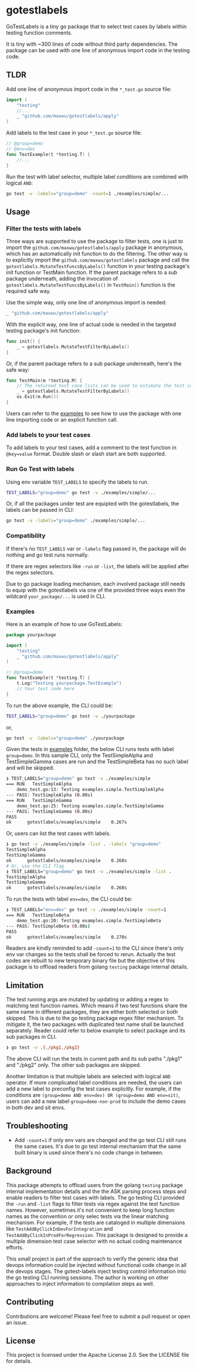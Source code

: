 # gotestlabels

GoTestLabels is a tiny go package that to select test cases by labels within testing function comments.

It is tiny with ~300 lines of code without third party dependencies. The package can be used with one line of anonymous
import code in the testing code.

## TLDR

Add one line of anonymous import code in the `*_test.go` source file:

```go
import (
    "testing"
    //...
    _ "github.com/maxwu/gotestlabels/apply"
)
```

Add labels to the test case in your `*_test.go` source file:

```go
// @group=demo
// @env=dev
func TestExample(t *testing.T) {
    //...
}
```

Run the test with label selector, multiple label conditions are combined with logical `AND`:

```sh
go test -v -labels="group=demo" -count=1 ./examples/simple/...
```

## Usage

### Filter the tests with labels

Three ways are supported to use the package to filter tests, one is just to import the `github.com/maxwu/gotestlabels/apply` package
in anonymous, which has an automatically init function to do the filtering. The other way is to explicitly import
the `github.com/maxwu/gotestlabels` package and call the `gotestlabels.MutateTestFuncsByLabels()` function in your
testing package's init function or TestMain function. If the parent package refers to a sub package underneath, adding
the invocation of `gotestlabels.MutateTestFuncsByLabels()` in `TestMain()` function is the required safe way.

Use the simple way, only one line of anonymous import is needed:

```go
_ "github.com/maxwu/gotestlabels/apply"
```

With the explicit way, one line of actual code is needed in the targeted testing package's init function:

```go
func init() {
    _ = gotestlabels.MutateTestFilterByLabels()
}
```

Or, if the parent package refers to a sub package underneath, here's the safe way:

```go
func TestMain(m *testing.M) {
    // The returned test case lists can be used to estimate the test costs or other tasks.
    _ = gotestlabels.MutateTestFilterByLabels()
    os.Exit(m.Run())
}
```

Users can refer to the [examples](examples) to see how to use the package with one line importing code or an explicit function call.

### Add labels to your test cases

To add labels to your test cases, add a comment to the test function in `@key=value` format. Double slash or slash start are both supported.

### Run Go Test with labels

Using env variable `TEST_LABELS` to specify the labels to run.

```sh
TEST_LABELS="group=demo" go test -v ./examples/simple/...
```

Or, if all the packages under test are equipted with the gotestlabels, the labels can be passed in CLI:

```sh
go test -v -labels="group=demo" ./examples/simple/...
```

### Compatibility

If there's no `TEST_LABELS` var or `-labels` flag passed in, the package will do nothing and go test runs normally.

If there are regex selectors like `-run` or `-list`, the labels will be applied after the regex selectors.

Due to go package loading mechanism, each involved package still needs to equip with the gotestlabels via one of the
provided three ways even the wildcard `your_package/...` is used in CLI.

### Examples

Here is an example of how to use GoTestLabels:

```go
package yourpackage

import (
    "testing"
    _ "github.com/maxwu/gotestlabels/apply"
)

// @group=demo
func TestExample(t *testing.T) {
    t.Log("Testing yourpackage.TestExample")
    // Your test code here
}
```

To run the above example, the CLI could be:

```sh
TEST_LABELS="group=demo" go test -v ./yourpackage
```

or,

```sh
go test -v -labels="group=demo" ./yourpackage
```

Given the tests in [examples](examples) folder, the below CLI runs tests with label `group=demo`. In this sample CLI,
only the TestSimpleAlpha and TestSimpleGamma cases are run and the TestSimpleBeta has no such label and will be skipped.

```sh
❯ TEST_LABELS="group=demo" go test -v ./examples/simple
=== RUN   TestSimpleAlpha
    demo_test.go:13: Testing examples.simple.TestSimpleAlpha
--- PASS: TestSimpleAlpha (0.00s)
=== RUN   TestSimpleGamma
    demo_test.go:25: Testing examples.simple.TestSimpleGamma
--- PASS: TestSimpleGamma (0.00s)
PASS
ok  	gotestlabels/examples/simple	0.267s
```

Or, users can list the test cases with labels.

```sh
❯ go test -v ./examples/simple -list . -labels "group=demo"
TestSimpleAlpha
TestSimpleGamma
ok  	gotestlabels/examples/simple	0.268s
# Or, use the CLI flag
❯ TEST_LABELS="group=demo" go test -v ./examples/simple -list .
TestSimpleAlpha
TestSimpleGamma
ok  	gotestlabels/examples/simple	0.268s
```

To run the tests with label `env=dev`, the CLI could be:

```sh
❯ TEST_LABELS="env=dev" go test -v ./examples/simple -count=1
=== RUN   TestSimpleBeta
    demo_test.go:20: Testing examples.simple.TestSimpleBeta
--- PASS: TestSimpleBeta (0.00s)
PASS
ok  	gotestlabels/examples/simple	0.270s
```

Readers are kindly reminded to add `-count=1` to the CLI since there's only env var changes so the tests shall be forced
to rerun. Actually the test codes are rebuilt to new temporary binary file but the objective of this package is to offload
readers from golang `testing` package internal details.

## Limitation

The test running args are mutated by updating or adding a regex to matching test function names. Which means if two test
functions share the same name in different packages, they are either both selected or both skipped. This is due to the
go testing package regex filter mechanism. To mitigate it, the two packages with duplicated test name shall be launched
separately. Reader could refer to below example to select package and its sub packages in CLI.

```sh
❯ go test -v .{,/pkg1,/pkg2}
```

The above CLI will run the tests in current path and its sub paths "./pkg1" and "./pkg2" only. The other sub packages
are skipped.

Another limitation is that multiple labels are selected with logical `AND` operator. If more complicated label conditions
are needed, the users can add a new label to preconfig the test cases explicitly. For example, if the conditions are 
`(group=demo AND env=dev) OR (group=demo AND env=sit)`, users can add a new label `group=demo-non-prod` to include the
demo cases in both dev and sit envs.

## Troubleshooting

* Add `-count=1` if only env vars are changed and the go test CLI still runs the same cases. It's due to go test internal
mechanism that the same built binary is used since there's no code change in between.

## Background

This package attempts to offload users from the golang `testing` package internal implementation details and the the ASK parsing process
steps and enable readers to filter test cases with labels. The go testing CLI provided the `-run` and `-list` flags to filter tests via regex against the test function names. However, sometimes it's not convenient to keep long function names as the convention or only selec
tests via the linear matching mechanism. For example, if the tests are cataloged in multiple dimensions like `TestAddByClickInDevForIntegration` and `TestAddByClickInProdForRegression`. This package is designed to provide a multiple dimension test case selector with no actual coding maintenance efforts.

This small project is part of the approach to verify the generic idea that devops information could be injected without
functional code change in all the devops stages. The gotest-labels inject testing control information into the go testing
CLI running sessions. The author is working on other approaches to inject information to compilation steps as well.

## Contributing

Contributions are welcome! Please feel free to submit a pull request or open an issue.

## License

This project is licensed under the Apache License 2.0. See the LICENSE file for details.
